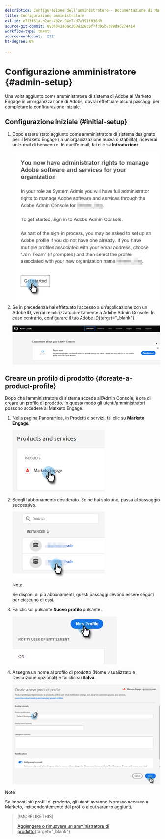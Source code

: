 ```yaml
---
description: Configurazione dell’amministratore - Documentazione di Marketo - Documentazione del prodotto
title: Configurazione amministratore
exl-id: e753f61a-b2ad-4b2e-94e7-d7a391f030d8
source-git-commit: 093d043a0ac368e326c9f7fd05b7098da6274414
workflow-type: tm+mt
source-wordcount: '222'
ht-degree: 0%

---
```


# Configurazione amministratore {#admin-setup}

Una volta aggiunto come amministratore di sistema di Adobe al Marketo Engage in un’organizzazione di Adobe, dovrai effettuare alcuni passaggi per completare la configurazione iniziale.

## Configurazione iniziale {#initial-setup}

1. Dopo essere stato aggiunto come amministratore di sistema designato per il Marketo Engage (in un’organizzazione nuova o stabilita), riceverai un’e-mail di benvenuto. In quell’e-mail, fai clic su **Introduzione**.

   ![](assets/admin-setup-1.png)

1. Se in precedenza hai effettuato l’accesso a un’applicazione con un Adobe ID, verrai reindirizzato direttamente a Adobe Admin Console. In caso contrario, [configurare il tuo Adobe ID](https://helpx.adobe.com/manage-account/using/create-update-adobe-id.html){target=&quot;_blank&quot;}.

   ![](assets/admin-setup-2.png)

## Creare un profilo di prodotto {#create-a-product-profile}

Dopo che l’amministratore di sistema accede all’Admin Console, è ora di creare un profilo di prodotto. In questo modo gli utenti/amministratori possono accedere al Marketo Engage.

1. Nella pagina Panoramica, in Prodotti e servizi, fai clic su **Marketo Engage**.

   ![](assets/admin-setup-3.png)

1. Scegli l’abbonamento desiderato. Se ne hai solo uno, passa al passaggio successivo.

   ![](assets/admin-setup-4.png)

   >[!NOTE]
   >
   >Se disponi di più abbonamenti, questi passaggi devono essere seguiti per ciascuno di essi.

1. Fai clic sul pulsante **Nuovo profilo** pulsante .

   ![](assets/admin-setup-5.png)

1. Assegna un nome al profilo di prodotto (Nome visualizzato e Descrizione opzionali) e fai clic su **Salva**.

   ![](assets/admin-setup-6.png)

>[!NOTE]
>
>Se imposti più profili di prodotto, gli utenti avranno lo stesso accesso a Marketo, indipendentemente dal profilo a cui saranno aggiunti.

>[!MORELIKETHIS]
>
>[Aggiungere o rimuovere un amministratore di prodotto](/help/marketo/product-docs/administration/marketo-with-adobe-identity/add-or-remove-a-product-admin.md){target=&quot;_blank&quot;}
